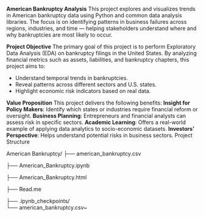**American Bankruptcy Analysis**
This project explores and visualizes trends in American bankruptcy data using Python and common data analysis libraries. The focus is on identifying patterns in business failures across regions, industries, and time — helping stakeholders understand where and why bankruptcies are most likely to occur.

**Project Objective**
The primary goal of this project is to perform Exploratory Data Analysis (EDA) on bankruptcy filings in the United States. By analyzing financial metrics such as assets, liabilities, and bankruptcy chapters, this project aims to:

- Understand temporal trends in bankruptcies.
- Reveal patterns across different sectors and U.S. states.
- Highlight economic risk indicators based on real data.

**Value Proposition**
This project delivers the following benefits:
**Insight for Policy Makers**: Identify which states or industries require financial reform or oversight.
**Business Planning**: Entrepreneurs and financial analysts can assess risk in specific sectors.
**Academic Learning**: Offers a real-world example of applying data analytics to socio-economic datasets.
**Investors’ Perspective**: Helps understand potential risks in business sectors.
Project Structure

American Bankruptcy/
├── american_bankruptcy.csv         

├── American_Bankruptcy.ipynb       

├── American_Bankruptcy.html       

├── Read.me                         

├── .ipynb_checkpoints/             
└── american_bankruptcy.csv~     
